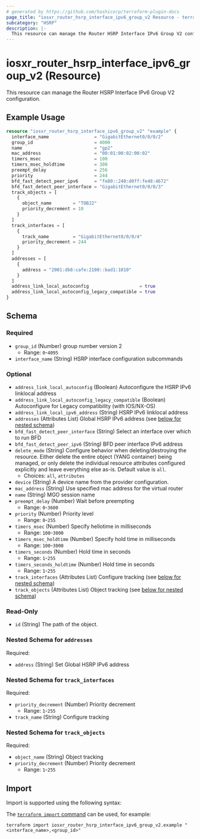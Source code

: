 ```yaml
---
# generated by https://github.com/hashicorp/terraform-plugin-docs
page_title: "iosxr_router_hsrp_interface_ipv6_group_v2 Resource - terraform-provider-iosxr"
subcategory: "HSRP"
description: |-
  This resource can manage the Router HSRP Interface IPv6 Group V2 configuration.
---
```


# iosxr_router_hsrp_interface_ipv6_group_v2 (Resource)

This resource can manage the Router HSRP Interface IPv6 Group V2 configuration.

## Example Usage

```terraform
resource "iosxr_router_hsrp_interface_ipv6_group_v2" "example" {
  interface_name                 = "GigabitEthernet0/0/0/2"
  group_id                       = 4000
  name                           = "gp2"
  mac_address                    = "00:01:00:02:00:02"
  timers_msec                    = 100
  timers_msec_holdtime           = 300
  preempt_delay                  = 256
  priority                       = 244
  bfd_fast_detect_peer_ipv6      = "fe80::240:d0ff:fe48:4672"
  bfd_fast_detect_peer_interface = "GigabitEthernet0/0/0/3"
  track_objects = [
    {
      object_name        = "TOBJ2"
      priority_decrement = 10
    }
  ]
  track_interfaces = [
    {
      track_name         = "GigabitEthernet0/0/0/4"
      priority_decrement = 244
    }
  ]
  addresses = [
    {
      address = "2001:db8:cafe:2100::bad1:1010"
    }
  ]
  address_link_local_autoconfig                   = true
  address_link_local_autoconfig_legacy_compatible = true
}
```

<!-- schema generated by tfplugindocs -->
## Schema

### Required

- `group_id` (Number) group number version 2
  - Range: `0`-`4095`
- `interface_name` (String) HSRP interface configuration subcommands

### Optional

- `address_link_local_autoconfig` (Boolean) Autoconfigure the HSRP IPv6 linklocal address
- `address_link_local_autoconfig_legacy_compatible` (Boolean) Autoconfigure for Legacy compatibility (with IOS/NX-OS)
- `address_link_local_ipv6_address` (String) HSRP IPv6 linklocal address
- `addresses` (Attributes List) Global HSRP IPv6 address (see [below for nested schema](#nestedatt--addresses))
- `bfd_fast_detect_peer_interface` (String) Select an interface over which to run BFD
- `bfd_fast_detect_peer_ipv6` (String) BFD peer interface IPv6 address
- `delete_mode` (String) Configure behavior when deleting/destroying the resource. Either delete the entire object (YANG container) being managed, or only delete the individual resource attributes configured explicitly and leave everything else as-is. Default value is `all`.
  - Choices: `all`, `attributes`
- `device` (String) A device name from the provider configuration.
- `mac_address` (String) Use specified mac address for the virtual router
- `name` (String) MGO session name
- `preempt_delay` (Number) Wait before preempting
  - Range: `0`-`3600`
- `priority` (Number) Priority level
  - Range: `0`-`255`
- `timers_msec` (Number) Specify hellotime in milliseconds
  - Range: `100`-`3000`
- `timers_msec_holdtime` (Number) Specify hold time in milliseconds
  - Range: `100`-`3000`
- `timers_seconds` (Number) Hold time in seconds
  - Range: `1`-`255`
- `timers_seconds_holdtime` (Number) Hold time in seconds
  - Range: `1`-`255`
- `track_interfaces` (Attributes List) Configure tracking (see [below for nested schema](#nestedatt--track_interfaces))
- `track_objects` (Attributes List) Object tracking (see [below for nested schema](#nestedatt--track_objects))

### Read-Only

- `id` (String) The path of the object.

<a id="nestedatt--addresses"></a>
### Nested Schema for `addresses`

Required:

- `address` (String) Set Global HSRP IPv6 address


<a id="nestedatt--track_interfaces"></a>
### Nested Schema for `track_interfaces`

Required:

- `priority_decrement` (Number) Priority decrement
  - Range: `1`-`255`
- `track_name` (String) Configure tracking


<a id="nestedatt--track_objects"></a>
### Nested Schema for `track_objects`

Required:

- `object_name` (String) Object tracking
- `priority_decrement` (Number) Priority decrement
  - Range: `1`-`255`

## Import

Import is supported using the following syntax:

The [`terraform import` command](https://developer.hashicorp.com/terraform/cli/commands/import) can be used, for example:

```shell
terraform import iosxr_router_hsrp_interface_ipv6_group_v2.example "<interface_name>,<group_id>"
```

